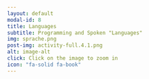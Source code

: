 ```yaml
---
layout: default
modal-id: 8
title: Languages
subtitle: Programming and Spoken "Languages"
img: sprache.png
post-img: activity-full.4.1.png
alt: image-alt
click: Click on the image to zoom in
icon: "fa-solid fa-book"
---
```

